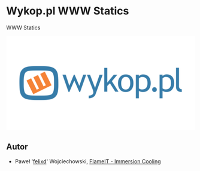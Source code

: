 # Wykop.pl WWW Statics

WWW Statics

![Wykop.pl](1280x640.png)

## Autor

* Paweł '[felixd](https://wykop.pl/ludzie/felixd)' Wojciechowski, [FlameIT - Immersion Cooling](https://flameit.io)
